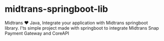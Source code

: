 # midtrans-springboot-lib
Midtrans :heart: Java, Integrate your application with Midtrans springboot library. I'ts simple project made with springboot to integrate Midtrans Snap Payment Gateway and CoreAPI 
